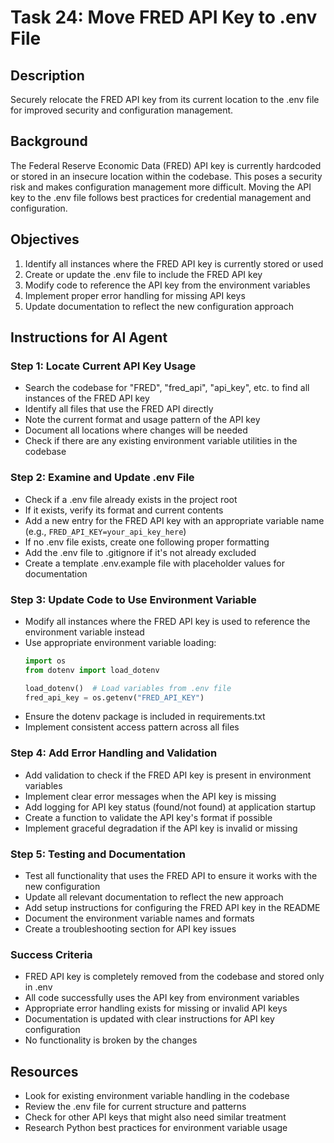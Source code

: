 # Task 24: Move FRED API Key to .env File

## Description
Securely relocate the FRED API key from its current location to the .env file for improved security and configuration management.

## Background
The Federal Reserve Economic Data (FRED) API key is currently hardcoded or stored in an insecure location within the codebase. This poses a security risk and makes configuration management more difficult. Moving the API key to the .env file follows best practices for credential management and configuration.

## Objectives
1. Identify all instances where the FRED API key is currently stored or used
2. Create or update the .env file to include the FRED API key
3. Modify code to reference the API key from the environment variables
4. Implement proper error handling for missing API keys
5. Update documentation to reflect the new configuration approach

## Instructions for AI Agent

### Step 1: Locate Current API Key Usage
- Search the codebase for "FRED", "fred_api", "api_key", etc. to find all instances of the FRED API key
- Identify all files that use the FRED API directly
- Note the current format and usage pattern of the API key
- Document all locations where changes will be needed
- Check if there are any existing environment variable utilities in the codebase

### Step 2: Examine and Update .env File
- Check if a .env file already exists in the project root
- If it exists, verify its format and current contents
- Add a new entry for the FRED API key with an appropriate variable name (e.g., `FRED_API_KEY=your_api_key_here`)
- If no .env file exists, create one following proper formatting
- Add the .env file to .gitignore if it's not already excluded
- Create a template .env.example file with placeholder values for documentation

### Step 3: Update Code to Use Environment Variable
- Modify all instances where the FRED API key is used to reference the environment variable instead
- Use appropriate environment variable loading:
  ```python
  import os
  from dotenv import load_dotenv
  
  load_dotenv()  # Load variables from .env file
  fred_api_key = os.getenv("FRED_API_KEY")
  ```
- Ensure the dotenv package is included in requirements.txt
- Implement consistent access pattern across all files

### Step 4: Add Error Handling and Validation
- Add validation to check if the FRED API key is present in environment variables
- Implement clear error messages when the API key is missing
- Add logging for API key status (found/not found) at application startup
- Create a function to validate the API key's format if possible
- Implement graceful degradation if the API key is invalid or missing

### Step 5: Testing and Documentation
- Test all functionality that uses the FRED API to ensure it works with the new configuration
- Update all relevant documentation to reflect the new approach
- Add setup instructions for configuring the FRED API key in the README
- Document the environment variable names and formats
- Create a troubleshooting section for API key issues

### Success Criteria
- FRED API key is completely removed from the codebase and stored only in .env
- All code successfully uses the API key from environment variables
- Appropriate error handling exists for missing or invalid API keys
- Documentation is updated with clear instructions for API key configuration
- No functionality is broken by the changes

## Resources
- Look for existing environment variable handling in the codebase
- Review the .env file for current structure and patterns
- Check for other API keys that might also need similar treatment
- Research Python best practices for environment variable usage 